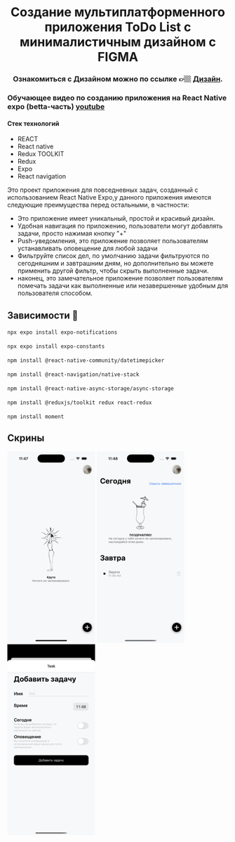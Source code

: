 # <div align="center">Создание мультиплатформенного приложения ToDo List с минималистичным дизайном с FIGMA</div>
### <div align="center"> Ознакомиться с Дизайном можно по ссылке  👉🏼 [Дизайн](https://www.figma.com/community/file/1072981172023301059/TODO-App).</div>

### Обучающее видео по созданию приложения на React Native expo (betta-часть) [youtube](https://youtu.be/awHn9oqSzeI?si=A9IY-wra3wFbO10P)

#### Стек технологий
- REACT
- React native
- Redux TOOLKIT
- Redux
- Expo
- React navigation

Это проект приложения для повседневных задач, созданный с использованием React Native Expo,у данного приложения имеются следующие преимущества перед остальными, в частности:

- Это приложение имеет уникальный, простой и красивый дизайн.
- Удобная навигация по приложению, пользователи могут добавлять задачи, просто нажимая кнопку "+"
- Push-уведомления, это приложение позволяет пользователям устанавливать оповещение для любой задачи
- Фильтруйте список дел, по умолчанию задачи фильтруются по сегодняшним и завтрашним дням, но дополнительно вы можете применить другой фильтр, чтобы скрыть выполненные задачи.
- наконец, это замечательное приложение позволяет пользователям помечать задачи как выполненные или незавершенные удобным для пользователя способом.


## Зависимости 🚀

```
npx expo install expo-notifications

npx expo install expo-constants

npm install @react-native-community/datetimepicker

npm install @react-navigation/native-stack

npm install @react-native-async-storage/async-storage

npm install @reduxjs/toolkit redux react-redux

npm install moment
```

## Скрины

<p float="left">
  <img src="./assets/Главная страница.png" width="200" />
  <img src="./assets/Главная страница с задачей.png" width="200" />
  <img src="./assets/Добавление задач.png" width="200" />
</p>

